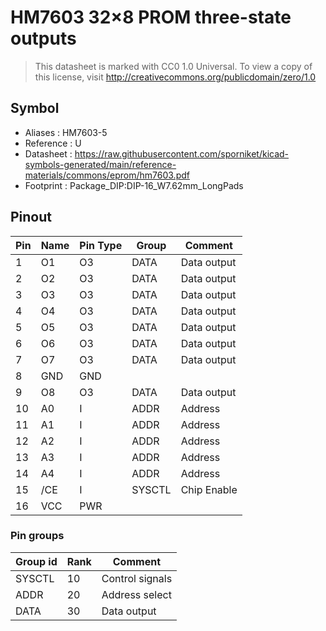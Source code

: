 # HM7603 32×8 PROM three-state outputs

> This datasheet is marked with CC0 1.0
> Universal. To view a copy of this license, visit
> http://creativecommons.org/publicdomain/zero/1.0

## Symbol

* Aliases : HM7603-5
* Reference : U
* Datasheet : https://raw.githubusercontent.com/sporniket/kicad-symbols-generated/main/reference-materials/commons/eprom/hm7603.pdf
* Footprint : Package_DIP:DIP-16_W7.62mm_LongPads


## Pinout

|Pin|Name|Pin Type|Group|Comment|
|---|---|---|---|---|
|1|O1|O3|DATA|Data output|
|2|O2|O3|DATA|Data output|
|3|O3|O3|DATA|Data output|
|4|O4|O3|DATA|Data output|
|5|O5|O3|DATA|Data output|
|6|O6|O3|DATA|Data output|
|7|O7|O3|DATA|Data output|
|8|GND|GND|||
|9|O8|O3|DATA|Data output|
|10|A0|I|ADDR|Address|
|11|A1|I|ADDR|Address|
|12|A2|I|ADDR|Address|
|13|A3|I|ADDR|Address|
|14|A4|I|ADDR|Address|
|15|/CE|I|SYSCTL|Chip Enable|
|16|VCC|PWR|||


### Pin groups

|Group id|Rank|Comment|
|---|---|---|
|SYSCTL|10|Control signals|
|ADDR|20|Address select|
|DATA|30|Data output|
